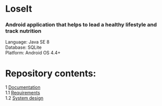 # LoseIt

### Android application that helps to lead a healthy lifestyle and track nutrition


Language: Java SE 8 <br>
Database: SQLite <br>
Platform: Android OS 4.4+ <br>
 # Repository contents:
1 [Documentation](docs) <br>
1.1 [Requirements](docs/Software%20Requirements%20Specification.md) <br>
1.2 [System design](docs/system%20design/System%20design.md) <br>



